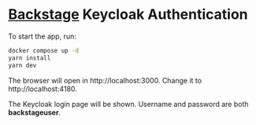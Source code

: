# [Backstage](https://backstage.io) Keycloak Authentication

To start the app, run:

```sh
docker compose up -d
yarn install
yarn dev
```

The browser will open in http://localhost:3000. Change it to http://localhost:4180.

The Keycloak login page will be shown. Username and password are both **backstageuser**.

